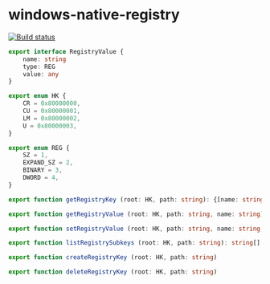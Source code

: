 # windows-native-registry

[![Build status](https://ci.appveyor.com/api/projects/status/6c27yfv8vkav1lw0?svg=true)](https://ci.appveyor.com/project/Eugeny/windows-native-registry)

```ts
export interface RegistryValue {
    name: string
    type: REG
    value: any
}

export enum HK {
    CR = 0x80000000,
    CU = 0x80000001,
    LM = 0x80000002,
    U = 0x80000003,
}

export enum REG {
    SZ = 1,
    EXPAND_SZ = 2,
    BINARY = 3,
    DWORD = 4,
}

export function getRegistryKey (root: HK, path: string): {[name: string]: RegistryValue}

export function getRegistryValue (root: HK, path: string, name: string): any

export function setRegistryValue (root: HK, path: string, name: string, type: REG, value: string): any

export function listRegistrySubkeys (root: HK, path: string): string[]

export function createRegistryKey (root: HK, path: string)

export function deleteRegistryKey (root: HK, path: string)
```

